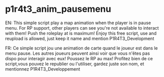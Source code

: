 # p1r4t3_anim_pausemenu

EN:
This simple script play a map animation when the player is in pause menu. For RP support, other players can see you're not available to interact with them! Push the roleplay at is maximum!
 Enjoy this free script, use and reupload is allowed, just keep it name and mention P1R4T3_Development

FR:
Ce simple script jou une animation de carte quand le joueur est dans le menu pause. Les autres joueurs peuvent ainsi voir que vous n'êtes pas dispo pour interagir avec eux! Poussez le RP au max!
Profitez bien de ce script,vous pouvez le republier ou l'utiliser, gardez juste son nom, et mentionnez P1R4T3_Developpement
